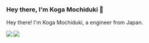 ### Hey there, I'm Koga Mochiduki 👋

Hey there! I'm Koga Mochiduki, a engineer from Japan.

<a href="https://github.com/KogaMochiduki">
  <img align="left" src="https://github-readme-stats.vercel.app/api?username=KogaMochiduki&count_private=true&show_icons=true" />
</a>
<a href="https://github.com/KogaMochiduki">
  <img align="left" src="https://github-readme-stats.vercel.app/api/top-langs/?username=KogaMochiduki&hide=css,scss,html" />
</a>
